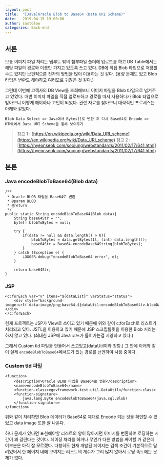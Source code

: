 ```yaml
---
layout: post
title:  "[Java]Oracle Blob to Base64 (Data URI Scheme)"
date:   2019-04-15 19:00:00
author: EastGlow
categories: Back-end
---
```

## 서론

보통 이미지 파일 처리는 웹루트 밖의 첨부파일 폴더에 업로드를 하고 DB Table에서는 해당 파일의 경로와 이름만 가지고 있도록 쓰고 있다. DB에 직접 Blob 타입으로 저장할 수도 있지만 보편적으론 전자의 방법을 많이 이용하는 것 같다. (용량 문제도 있고 Blob 타입은 변환도 해야하고 여러모로 귀찮은 것 같다.)

그런데 이번에 고객사의 DB View를 조회해보니 이미지 파일을 Blob 타입으로 넘겨주고 있었다. 매번 이미지 파일을 직접 업로드하고 경로를 따서 사용하다가 Blob 타입으로 받아보니 어떻게 해야하나 고민이 되었다. 관련 자료를 찾아보니 대략적인 프로세스는 아래와 같았다.

`Blob Data Select => Java에서 Bytes[]로 변환 후 다시 Base64로 Encode => HTML에서 Data URI Scheme을 통해 보여주기`

>참고 1 : [https://en.wikipedia.org/wiki/Data_URI_scheme](https://en.wikipedia.org/wiki/Data_URI_scheme)
>참고 2 : [https://hyeonseok.com/soojung/webstandards/2011/02/17/641.html](https://hyeonseok.com/soojung/webstandards/2011/02/17/641.html)


## 본론

### Java encodeBlobToBase64(Blob data)
```
/**
 * Oracle BLOB 타입을 Base64로 변환
 * @param BLOB
 * @return
 */
public static String encodeBlobToBase64(Blob data){      
    String base64Str = "";
    byte[] blobToBytes = null;
    
    try {   
        if(data != null && data.length() > 0){
            blobToBytes = data.getBytes(1l, (int) data.length());
            base64Str = Base64.encodeBase64String(blobToBytes);
        }
    } catch (Exception e) {
        LOGGER.debug("encodeBlobToBase64 error", e);
    }
    
    return base64Str;
} 
```

### JSP
```
<c:forEach var="v" items="${dataList}" varStatus="status">
    <div style="background-image:url('data:image/png;base64,${dataUtil:encodeBlobToBase64(v.blobData)}')"></div>
</c:forEach>
```

현재 프로젝트는 JSP가 View로 쓰이고 있기 때문에 위와 같이 c:forEach로 리스트가 처리되고 있다. JSTL을 이용하고 있기 때문에 JSP 스크립틀릿을 이용한 Blob 처리는 하지 않고 있다. (최대한 JSP에 Java 코드가 들어가는걸 지양하고 있다.)

그래서 Custom tld 파일을 만들어서 쓰고있고(dataUtil이라 칭함.) 그 안에 아래와 같이 실제 `encodeBlobToBase64`메서드가 있는 경로를 선언하여 사용 중이다.

### Custom tld 파일
```
<function>
    <description>Oracle BLOB 타입을 Base64로 변환</description>
    <name>encodeBlobToBase64</name>
    <function-class>egovframework.test.util.DataUtil</function-class>
    <function-signature>
        java.lang.Byte encodeBlobToBase64(java.sql.Blob)
    </function-signature>
</function>
```

위와 같이 처리하면 Blob 데이터가 Base64로 제대로 Encode 되는 것을 확인할 수 있었고 data image 또한 잘 나온다.

하나 문제가 있다면 표현해야할 리스트의 양이 많아지면 이미지를 변환하여 로딩하는 시간이 꽤 걸린다는 것이다. 페이징 처리를 하거나 무언가 다른 방법을 써야할 거 같은데 이부분은 아직 잘 모르겠다. 다행히도 현재 개발된 페이지는 검색 조건이 기본적으로 달려있어서 한 페이지 내에 보여지는 리스트의 개수가 그리 많지 않아서 로딩 속도에는 문제가 없다.
